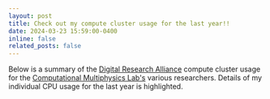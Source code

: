 ```yaml
---
layout: post
title: Check out my compute cluster usage for the last year!!
date: 2024-03-23 15:59:00-0400
inline: false
related_posts: false
---
```


Below is a summary of the [Digital Research Alliance](https://alliancecan.ca/en) compute cluster usage for the [Computational Multiphysics Lab's](https://cml.mech.ubc.ca/research/) various researchers. Details of my individual CPU usage for the last year is highlighted. 

<!-- ![](/assets/img/compute_usage.jpg) -->